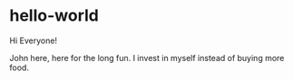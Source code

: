 # hello-world

Hi Everyone!

John here, here for the long fun.
I invest in myself instead of buying more food.
